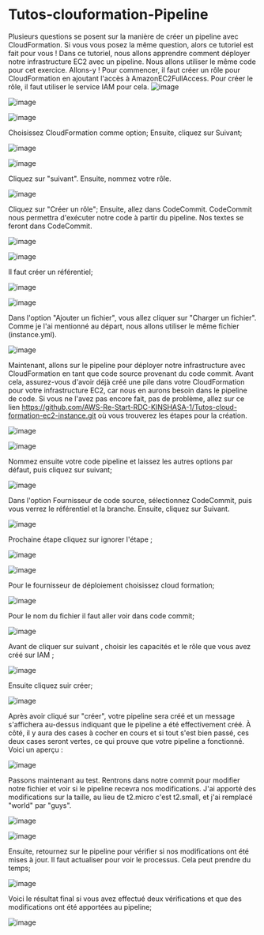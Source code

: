 # Tutos-clouformation-Pipeline
Plusieurs questions se posent sur la manière de créer un pipeline avec CloudFormation. Si vous vous posez la même question, alors ce tutoriel est fait pour vous ! Dans ce tutoriel, nous allons apprendre comment déployer notre infrastructure EC2 avec un pipeline. Nous allons utiliser le même code pour cet exercice. Allons-y !
Pour commencer, il faut créer un rôle pour CloudFormation en ajoutant l'accès à AmazonEC2FullAccess. Pour créer le rôle, il faut utiliser le service IAM pour cela.
![image](https://github.com/AWS-Re-Start-RDC-KINSHASA-1/Tutos-clouformation-Pipeline/assets/114914329/895cf57d-d14f-4c0a-be16-1eab42f4041d)




![image](https://github.com/AWS-Re-Start-RDC-KINSHASA-1/Tutos-clouformation-Pipeline/assets/114914329/b9f3bef7-7f85-4fa8-a39a-b2a6b7827787)





![image](https://github.com/AWS-Re-Start-RDC-KINSHASA-1/Tutos-clouformation-Pipeline/assets/114914329/82c9aaa3-48f2-4a9c-9081-3bfe09275f2a)



Choisissez CloudFormation comme option;
Ensuite, cliquez sur Suivant;



![image](https://github.com/AWS-Re-Start-RDC-KINSHASA-1/Tutos-clouformation-Pipeline/assets/114914329/fbc7533c-e89d-43f5-87b3-3bcc11f000bd)





![image](https://github.com/AWS-Re-Start-RDC-KINSHASA-1/Tutos-clouformation-Pipeline/assets/114914329/7a806e7f-15ec-4fe5-9802-60ce8a280df8)




Cliquez sur "suivant".
Ensuite, nommez votre rôle.




![image](https://github.com/AWS-Re-Start-RDC-KINSHASA-1/Tutos-clouformation-Pipeline/assets/114914329/c1bd9772-2522-4a8f-ad56-a9ff4d1175c3)





Cliquez sur "Créer un rôle";
Ensuite, allez dans CodeCommit. CodeCommit nous permettra d'exécuter notre code à partir du pipeline. Nos textes se feront dans CodeCommit.




![image](https://github.com/AWS-Re-Start-RDC-KINSHASA-1/Tutos-clouformation-Pipeline/assets/114914329/7a0db6a8-f797-49bd-8222-21dce608446c)






![image](https://github.com/AWS-Re-Start-RDC-KINSHASA-1/Tutos-clouformation-Pipeline/assets/114914329/3849de3a-66d7-4958-907f-5b2133f3658a)




Il faut créer un référentiel;




![image](https://github.com/AWS-Re-Start-RDC-KINSHASA-1/Tutos-clouformation-Pipeline/assets/114914329/2d3b9522-3cbb-42c1-9dbd-b478c508de3c)






![image](https://github.com/AWS-Re-Start-RDC-KINSHASA-1/Tutos-clouformation-Pipeline/assets/114914329/6cd810ae-4a8a-4e61-be2b-3569901a4333)





Dans l'option "Ajouter un fichier", vous allez cliquer sur "Charger un fichier". Comme je l'ai mentionné au départ, nous allons utiliser le même fichier (instance.yml).






![image](https://github.com/AWS-Re-Start-RDC-KINSHASA-1/Tutos-clouformation-Pipeline/assets/114914329/bdee6537-c747-4e2e-bca9-75b3f4e97a5b)






Maintenant, allons sur le pipeline pour déployer notre infrastructure avec CloudFormation en tant que code source provenant du code commit. Avant cela, assurez-vous d'avoir déjà créé une pile dans votre CloudFormation pour votre infrastructure EC2, car nous en aurons besoin dans le pipeline de code. Si vous ne l'avez pas encore fait, pas de problème, allez sur ce lien https://github.com/AWS-Re-Start-RDC-KINSHASA-1/Tutos-cloud-formation-ec2-instance.git où vous trouverez les étapes pour la création.



![image](https://github.com/AWS-Re-Start-RDC-KINSHASA-1/Tutos-clouformation-Pipeline/assets/114914329/7ff0a473-8252-408f-9eeb-1e0419dbcfab)




![image](https://github.com/AWS-Re-Start-RDC-KINSHASA-1/Tutos-clouformation-Pipeline/assets/114914329/b705a387-c899-48e9-9303-c8b01d4176cb)




Nommez ensuite votre code pipeline et laissez les autres options par défaut, puis cliquez sur suivant;




![image](https://github.com/AWS-Re-Start-RDC-KINSHASA-1/Tutos-clouformation-Pipeline/assets/114914329/0b3cf519-745f-47cc-9377-f9bc103e28e0)






Dans l'option Fournisseur de code source, sélectionnez CodeCommit, puis vous verrez le référentiel et la branche. Ensuite, cliquez sur Suivant.





![image](https://github.com/AWS-Re-Start-RDC-KINSHASA-1/Tutos-clouformation-Pipeline/assets/114914329/a8f2fe3a-bbf5-4310-9e1a-f6ff0a5a21f8)


Prochaine étape cliquez sur ignorer l'étape ;


![image](https://github.com/AWS-Re-Start-RDC-KINSHASA-1/Tutos-clouformation-Pipeline/assets/114914329/6b35856d-b54a-4fd8-a367-f1e0b77f31f3)


![image](https://github.com/AWS-Re-Start-RDC-KINSHASA-1/Tutos-clouformation-Pipeline/assets/114914329/19d5c2d4-0127-4021-902b-713cb7ce2927)


Pour le fournisseur de déploiement choisissez cloud formation;



![image](https://github.com/AWS-Re-Start-RDC-KINSHASA-1/Tutos-clouformation-Pipeline/assets/114914329/4b0c4411-6cfa-4348-95f7-b3f0b655689b)


Pour le nom du fichier il faut aller voir dans code commit;



![image](https://github.com/AWS-Re-Start-RDC-KINSHASA-1/Tutos-clouformation-Pipeline/assets/114914329/c9bb2387-dc77-42e9-ba9d-98e10982ceea)

Avant de cliquer sur suivant , choisir les capacités et le rôle que vous avez créé sur IAM ;



![image](https://github.com/AWS-Re-Start-RDC-KINSHASA-1/Tutos-clouformation-Pipeline/assets/114914329/630855d0-ac04-4ae5-acc9-7022218ff082)


Ensuite cliquez suir créer;


![image](https://github.com/AWS-Re-Start-RDC-KINSHASA-1/Tutos-clouformation-Pipeline/assets/114914329/9542e21e-fed9-4bd4-8fc1-e562eae641a3)

Après avoir cliqué sur "créer", votre pipeline sera créé et un message s'affichera au-dessus indiquant que le pipeline a été effectivement créé. À côté, il y aura des cases à cocher en cours et si tout s'est bien passé, ces deux cases seront vertes, ce qui prouve que votre pipeline a fonctionné. Voici un aperçu :



![image](https://github.com/AWS-Re-Start-RDC-KINSHASA-1/Tutos-clouformation-Pipeline/assets/114914329/95002176-9115-42b6-901e-8e8f9055a834)


Passons maintenant au test. Rentrons dans notre commit pour modifier notre fichier et voir si le pipeline recevra nos modifications.
J'ai apporté des modifications sur la taille, au lieu de t2.micro c'est t2.small, et j'ai remplacé "world" par "guys".


![image](https://github.com/AWS-Re-Start-RDC-KINSHASA-1/Tutos-clouformation-Pipeline/assets/114914329/43eb2bba-ef95-4d4c-864a-6cb575600cd6)


![image](https://github.com/AWS-Re-Start-RDC-KINSHASA-1/Tutos-clouformation-Pipeline/assets/114914329/f6c48492-d815-4a6c-a8c7-9fd799bc046d)


Ensuite, retournez sur le pipeline pour vérifier si nos modifications ont été mises à jour. Il faut actualiser pour voir le processus. Cela peut prendre du temps;

![image](https://github.com/AWS-Re-Start-RDC-KINSHASA-1/Tutos-clouformation-Pipeline/assets/114914329/9bccc213-e0ac-411d-a244-ecf544310afa)

Voici le résultat final si vous avez effectué deux vérifications et que des modifications ont été apportées au pipeline;

![image](https://github.com/AWS-Re-Start-RDC-KINSHASA-1/Tutos-clouformation-Pipeline/assets/114914329/fec957b3-b629-42af-b570-e2b96c2adb90)


































